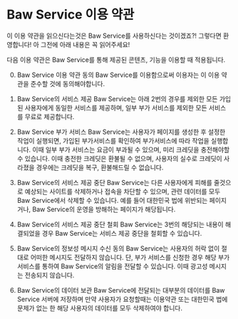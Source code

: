 # Baw Service 이용 약관

이 이용 약관을 읽으신다는것은 Baw Service를 사용하신다는 것이겠죠?!
그렇다면 환영합니다! 아 그전에 아래 내용은 꼭 읽어주세요!

다음 이용 약관은 Baw Service를 통해 제공된 콘텐츠, 기능을 이용할 때 적용됩니다.

0. Baw Service 이용 약관 동의
Baw Service를 이용함으로써 이용자는 이 이용 약관을 준수할 것에 동의해야합니다.

1. Baw Service의 서비스 제공
Baw Service는 아래 2번의 경우를 제외한 모든 가입된 사용자에게 동일한 서비스를 제공하며, 일부 부가 서비스를 제외한 모든 서비스를 무료로 제공합니다.

2. Baw Service 부가 서비스
Baw Service는 사용자가 페이지를 생성한 후 설정한 작업이 실행되면, 가입된 부가서비스를 확인하여 부가서비스에 따라 작업을 실행합니다. 이때 일부 부가 서비스는 요금이 부과될 수 있으며, 미리 크레딧을 충전해야할 수 있습니다. 이때 충전한 크레딧은 환불될 수 없으며, 사용자의 실수로 크레딧이 사라졌을 경우에는 크레딧을 복구, 환불해드릴 수 없습니다.

3. Baw Service의 서비스 제공 중단
Baw Service는 다른 사용자에게 피해를 줄것으로 예상되는 사이트를 삭제하거나 접속을 차단할 수 있으며, 관련 데이터를 모두 Baw Service에서 삭제할 수 있습니다.
예를 들어 대한민국 법에 위반되는 페이지거나, Baw Service의 운영을 방해하는 페이지가 해당됩니다.

4. Baw Service의 서비스 제공 중단 철회
Baw Service는 3번의 해당되는 내용이 해결되었을 경우 Baw Service는 서비스 제공 중단을 철회할 수 있습니다.

5. Baw Service의 정보성 메시지 수신 동의
Baw Service는 사용자의 허락 없이 절대로 어떠한 메시지도 전달하지 않습니다. 단, 부가 서비스를 신청한 경우 해당 부가 서비스를 통하여 Baw Service의 알림을 전달할 수 있습니다. 이때 광고성 메시지는 전송되지 않습니다.

6. Baw Service의 데이터 보관
Baw Service에 전달되는 대부분의 데이터를 Baw Service 서버에 저장하며 만약 사용자가 요청할때는 이용약관 또는 대한민국 법에 문제가 없는 한 해당 사용자의 데이터를 모두 삭제하여야 합니다.
